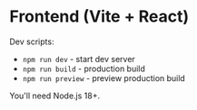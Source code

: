# Frontend (Vite + React)

Dev scripts:
- `npm run dev` - start dev server
- `npm run build` - production build
- `npm run preview` - preview production build

You'll need Node.js 18+.
